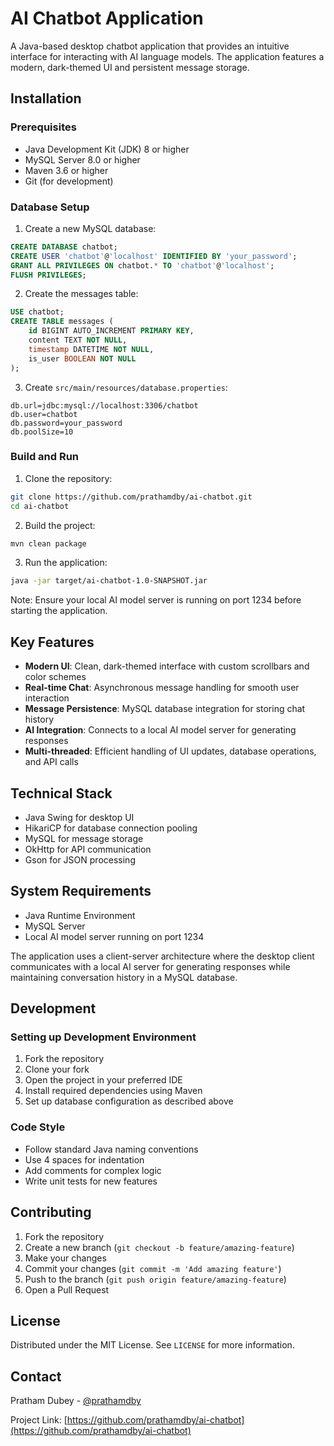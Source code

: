 # AI Chatbot Application

A Java-based desktop chatbot application that provides an intuitive interface for interacting with AI language models. The application features a modern, dark-themed UI and persistent message storage.

## Installation

### Prerequisites
- Java Development Kit (JDK) 8 or higher
- MySQL Server 8.0 or higher
- Maven 3.6 or higher
- Git (for development)

### Database Setup
1. Create a new MySQL database:
```sql
CREATE DATABASE chatbot;
CREATE USER 'chatbot'@'localhost' IDENTIFIED BY 'your_password';
GRANT ALL PRIVILEGES ON chatbot.* TO 'chatbot'@'localhost';
FLUSH PRIVILEGES;
```

2. Create the messages table:
```sql
USE chatbot;
CREATE TABLE messages (
    id BIGINT AUTO_INCREMENT PRIMARY KEY,
    content TEXT NOT NULL,
    timestamp DATETIME NOT NULL,
    is_user BOOLEAN NOT NULL
);
```

3. Create `src/main/resources/database.properties`:
```properties
db.url=jdbc:mysql://localhost:3306/chatbot
db.user=chatbot
db.password=your_password
db.poolSize=10
```

### Build and Run
1. Clone the repository:
```bash
git clone https://github.com/prathamdby/ai-chatbot.git
cd ai-chatbot
```

2. Build the project:
```bash
mvn clean package
```

3. Run the application:
```bash
java -jar target/ai-chatbot-1.0-SNAPSHOT.jar
```

Note: Ensure your local AI model server is running on port 1234 before starting the application.

## Key Features

- **Modern UI**: Clean, dark-themed interface with custom scrollbars and color schemes
- **Real-time Chat**: Asynchronous message handling for smooth user interaction
- **Message Persistence**: MySQL database integration for storing chat history
- **AI Integration**: Connects to a local AI model server for generating responses
- **Multi-threaded**: Efficient handling of UI updates, database operations, and API calls

## Technical Stack

- Java Swing for desktop UI
- HikariCP for database connection pooling
- MySQL for message storage
- OkHttp for API communication
- Gson for JSON processing

## System Requirements

- Java Runtime Environment
- MySQL Server
- Local AI model server running on port 1234

The application uses a client-server architecture where the desktop client communicates with a local AI server for generating responses while maintaining conversation history in a MySQL database.

## Development

### Setting up Development Environment
1. Fork the repository
2. Clone your fork
3. Open the project in your preferred IDE
4. Install required dependencies using Maven
5. Set up database configuration as described above

### Code Style
- Follow standard Java naming conventions
- Use 4 spaces for indentation
- Add comments for complex logic
- Write unit tests for new features

## Contributing
1. Fork the repository
2. Create a new branch (`git checkout -b feature/amazing-feature`)
3. Make your changes
4. Commit your changes (`git commit -m 'Add amazing feature'`)
5. Push to the branch (`git push origin feature/amazing-feature`)
6. Open a Pull Request

## License
Distributed under the MIT License. See `LICENSE` for more information.

## Contact
Pratham Dubey - [@prathamdby](https://github.com/prathamdby)

Project Link: [https://github.com/prathamdby/ai-chatbot](https://github.com/prathamdby/ai-chatbot)
